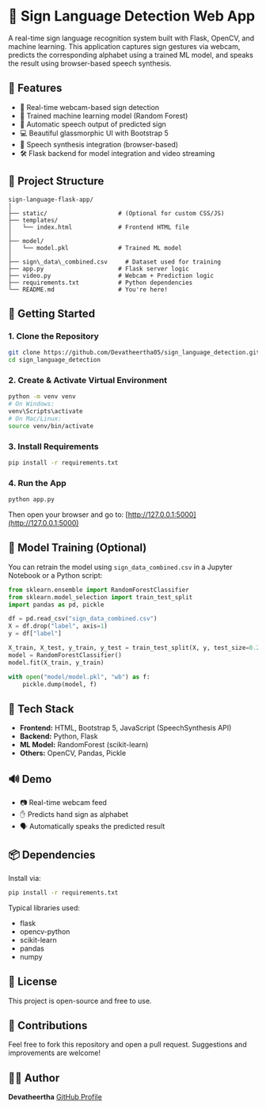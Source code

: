 


# 🤟 Sign Language Detection Web App

A real-time sign language recognition system built with Flask, OpenCV, and machine learning. This application captures sign gestures via webcam, predicts the corresponding alphabet using a trained ML model, and speaks the result using browser-based speech synthesis.

## 🌟 Features

- 🎥 Real-time webcam-based sign detection
- 🧠 Trained machine learning model (Random Forest)
- 💬 Automatic speech output of predicted sign
- 💻 Beautiful glassmorphic UI with Bootstrap 5
- 🧪 Speech synthesis integration (browser-based)
- 🛠️ Flask backend for model integration and video streaming


## 📁 Project Structure

```
sign-language-flask-app/
│
├── static/                    # (Optional for custom CSS/JS)
├── templates/
│   └── index.html             # Frontend HTML file
│
├── model/
│   └── model.pkl              # Trained ML model
│
├── sign\_data\_combined.csv     # Dataset used for training
├── app.py                     # Flask server logic
├── video.py                   # Webcam + Prediction logic
├── requirements.txt           # Python dependencies
└── README.md                  # You're here!
```


## 🚀 Getting Started

### 1. Clone the Repository

```bash
git clone https://github.com/Devatheertha05/sign_language_detection.git
cd sign_language_detection
````

### 2. Create & Activate Virtual Environment

```bash
python -m venv venv
# On Windows:
venv\Scripts\activate
# On Mac/Linux:
source venv/bin/activate
```

### 3. Install Requirements

```bash
pip install -r requirements.txt
```

### 4. Run the App

```bash
python app.py
```

Then open your browser and go to: [http://127.0.0.1:5000](http://127.0.0.1:5000)


## 🧠 Model Training (Optional)

You can retrain the model using `sign_data_combined.csv` in a Jupyter Notebook or a Python script:

```python
from sklearn.ensemble import RandomForestClassifier
from sklearn.model_selection import train_test_split
import pandas as pd, pickle

df = pd.read_csv("sign_data_combined.csv")
X = df.drop("label", axis=1)
y = df["label"]

X_train, X_test, y_train, y_test = train_test_split(X, y, test_size=0.2, random_state=42)
model = RandomForestClassifier()
model.fit(X_train, y_train)

with open("model/model.pkl", "wb") as f:
    pickle.dump(model, f)
```


## 🧪 Tech Stack

* **Frontend:** HTML, Bootstrap 5, JavaScript (SpeechSynthesis API)
* **Backend:** Python, Flask
* **ML Model:** RandomForest (scikit-learn)
* **Others:** OpenCV, Pandas, Pickle


## 🔊 Demo

* 📷 Real-time webcam feed
* ✋ Predicts hand sign as alphabet
* 🗣️ Automatically speaks the predicted result


## 📦 Dependencies

Install via:

```bash
pip install -r requirements.txt
```

Typical libraries used:

* flask
* opencv-python
* scikit-learn
* pandas
* numpy


## 📜 License

This project is open-source and free to use.


## 🤝 Contributions

Feel free to fork this repository and open a pull request. Suggestions and improvements are welcome!


## 🧑‍💻 Author

**Devatheertha**
[GitHub Profile](https://github.com/Devatheertha05)


